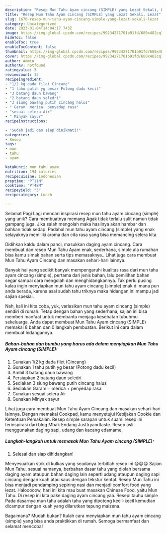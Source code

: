 ```yaml
---
description: "Resep Mun Tahu Ayam cincang (SIMPLE) yang Lezat Sekali, Lezat"
title: "Resep Mun Tahu Ayam cincang (SIMPLE) yang Lezat Sekali, Lezat"
slug: 1670-resep-mun-tahu-ayam-cincang-simple-yang-lezat-sekali-lezat
category: Uncategorized
date: 2023-01-04T14:04:17.743Z
image: https://img-global.cpcdn.com/recipes/99234271701b91fd/680x482cq70/mun-tahu-ayam-cincang-simple-foto-resep-utama.jpg
hideToc: false
enableToc: true
enableTocContent: false
thumbnail: https://img-global.cpcdn.com/recipes/99234271701b91fd/680x482cq70/mun-tahu-ayam-cincang-simple-foto-resep-utama.jpg
cover: https://img-global.cpcdn.com/recipes/99234271701b91fd/680x482cq70/mun-tahu-ayam-cincang-simple-foto-resep-utama.jpg
author: Admin
authorAv: notfound
ratingvalue: 3
reviewcount: 13
recipeingredient:
- "1/2 kg dada filet Cincang"
- "1 tahu putih yg besar Potong dadu kecil"
- "3 batang daun bawang"
- "2 batang daun seledri"
- "3 siung bawang putih cincang halus"
- " Garam  merica  penyedap rasa"
- "sesuai selera Air"
- " Minyak sayur"
recipeinstructions:

- "Sudah jadi dan siap dinikmati!"
categories:
- Resep
tags:
- mun
- tahu
- ayam

katakunci: mun tahu ayam 
nutrition: 194 calories
recipecuisine: Indonesian
preptime: "PT11M"
cooktime: "PT48M"
recipeyield: "3"
recipecategory: Lunch

---
```



Selamat Pagi Lagi mencari inspirasi resep mun tahu ayam cincang (simple) yang unik? Cara membuatnya memang Agak tidak terlalu sulit namun tidak gampang juga. Jika salah mengolah maka hasilnya akan hambar dan bahkan tidak sedap. Padahal mun tahu ayam cincang (simple) yang enak selayaknya memiliki aroma dan cita rasa yang bisa memancing selera kita.


Didihkan kaldu dalam panci, masukkan daging ayam cincang. Cara membuat dan resep Mun Tahu Ayam enak, sederhana, simple ala rumahan bisa kamu simak bahan serta tips memasaknya.. Lihat juga cara membuat Mun Tahu Ayam Cincang dan masakan sehari-hari lainnya.

Banyak hal yang sedikit banyak mempengaruhi kualitas rasa dari mun tahu ayam cincang (simple), pertama dari jenis bahan, lalu pemilihan bahan segar sampai cara mengolah dan menghidangkannya. Tak perlu pusing kalau ingin menyiapkan mun tahu ayam cincang (simple) enak di mana pun anda berada, karena asal sudah tahu triknya maka hidangan ini mampu jadi sajian spesial.


Nah, kali ini kita coba, yuk, variasikan mun tahu ayam cincang (simple) sendiri di rumah. Tetap dengan bahan yang sederhana, sajian ini bisa memberi manfaat untuk membantu menjaga kesehatan tubuhmu sekeluarga. Anda dapat membuat Mun Tahu Ayam cincang (SIMPLE) memakai 8 bahan dan 0 langkah pembuatan. Berikut ini cara dalam membuat hidangannya.

<!--inarticleads1-->

##### Bahan-bahan dan bumbu yang harus ada dalam menyiapkan Mun Tahu Ayam cincang (SIMPLE):

1. Gunakan 1/2 kg dada filet (Cincang)
1. Gunakan 1 tahu putih yg besar (Potong dadu kecil)
1. Ambil 3 batang daun bawang
1. Persiapkan 2 batang daun seledri
1. Sediakan 3 siung bawang putih cincang halus
1. Sediakan  Garam + merica + penyedap rasa
1. Gunakan sesuai selera Air
1. Gunakan  Minyak sayur


Lihat juga cara membuat Mun Tahu Ayam Cincang dan masakan sehari-hari lainnya. Dengan memakai Cookpad, kamu menyetujui Kebijakan Cookie dan Ketentuan Pemakaian. Resep simple sarapan untuk suami.resep ini terinspirasi dari blog Mbak Endang Justtryandtaste. Resep asli menggunakan daging sapi, udang dan kacang edamame. 

<!--inarticleads2-->

##### Langkah-langkah untuk memasak Mun Tahu Ayam cincang (SIMPLE):


1. Selesai dan siap dihidangkan!

Menyesuaikan stok di kulkas yang seadanya terbitlah resep ini 😋😋😋 Sajian Mun Tahu, sesuai namanya, berbahan dasar tahu yang diolah bersama daging ayam ataupun bahan daging lain seperti udang ataupun daging sapi cincang dengan kuah atau saus dengan tekstur kental. Resep Mun Tahu ini bisa menjadi pendamping sepiring nasi dan menjadi comfort food yang lezat. Halooooow, hari ini kita mau buat masakan Chinese Food, yaitu Mun Tahu. Di resep ini kita pake daging ayam cincang yaa. Resepi tauhu simple Pada dasarnya mun tahu adalah tahu yang dipotong kecil-kecil kemudian dicampur dengan kuah yang dilarutkan tepung maizena. 

Bagaimana? Mudah bukan? Itulah cara menyiapkan mun tahu ayam cincang (simple) yang bisa anda praktikkan di rumah. Semoga bermanfaat dan selamat mencoba!

